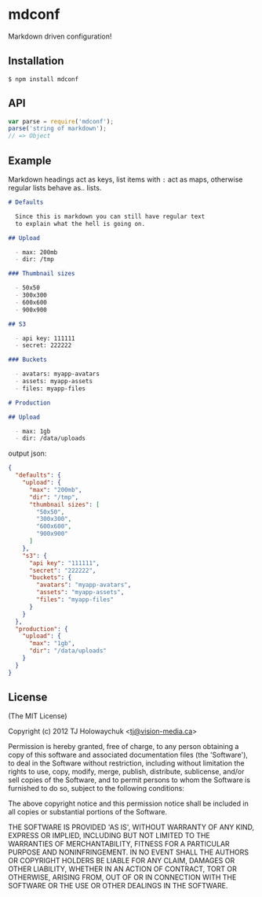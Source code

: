 
# mdconf

  Markdown driven configuration!

## Installation

```
$ npm install mdconf
```

## API

```js
var parse = require('mdconf');
parse('string of markdown');
// => Object
```

## Example

Markdown headings act as keys, list items with `:` act as maps,
otherwise regular lists behave as.. lists.

```md
# Defaults

  Since this is markdown you can still have regular text
  to explain what the hell is going on.

## Upload

  - max: 200mb
  - dir: /tmp

### Thumbnail sizes

  - 50x50
  - 300x300
  - 600x600
  - 900x900

## S3

  - api key: 111111
  - secret: 222222

### Buckets

  - avatars: myapp-avatars
  - assets: myapp-assets
  - files: myapp-files

# Production

## Upload

  - max: 1gb
  - dir: /data/uploads
```

output json:

```json
{
  "defaults": {
    "upload": {
      "max": "200mb",
      "dir": "/tmp",
      "thumbnail sizes": [
        "50x50",
        "300x300",
        "600x600",
        "900x900"
      ]
    },
    "s3": {
      "api key": "111111",
      "secret": "222222",
      "buckets": {
        "avatars": "myapp-avatars",
        "assets": "myapp-assets",
        "files": "myapp-files"
      }
    }
  },
  "production": {
    "upload": {
      "max": "1gb",
      "dir": "/data/uploads"
    }
  }
}
```

## License

(The MIT License)

Copyright (c) 2012 TJ Holowaychuk &lt;tj@vision-media.ca&gt;

Permission is hereby granted, free of charge, to any person obtaining
a copy of this software and associated documentation files (the
'Software'), to deal in the Software without restriction, including
without limitation the rights to use, copy, modify, merge, publish,
distribute, sublicense, and/or sell copies of the Software, and to
permit persons to whom the Software is furnished to do so, subject to
the following conditions:

The above copyright notice and this permission notice shall be
included in all copies or substantial portions of the Software.

THE SOFTWARE IS PROVIDED 'AS IS', WITHOUT WARRANTY OF ANY KIND,
EXPRESS OR IMPLIED, INCLUDING BUT NOT LIMITED TO THE WARRANTIES OF
MERCHANTABILITY, FITNESS FOR A PARTICULAR PURPOSE AND NONINFRINGEMENT.
IN NO EVENT SHALL THE AUTHORS OR COPYRIGHT HOLDERS BE LIABLE FOR ANY
CLAIM, DAMAGES OR OTHER LIABILITY, WHETHER IN AN ACTION OF CONTRACT,
TORT OR OTHERWISE, ARISING FROM, OUT OF OR IN CONNECTION WITH THE
SOFTWARE OR THE USE OR OTHER DEALINGS IN THE SOFTWARE.
